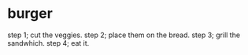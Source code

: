 # burger
step 1; cut the veggies. 
step 2; place them on the bread. 
step 3; grill the sandwhich. 
step 4; eat it. 
